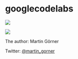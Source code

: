 # googlecodelabs


![](https://codelabs.developers.google.com/codelabs/keras-flowers-data/img/1dd39cb813f337e2.jpeg)

![](https://i.hizliresim.com/y6Y9Gy.png)

The author: Martin Görner

Twitter: [@martin_gorner](https://twitter.com/martin_gorner)
